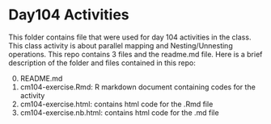 # Day104  Activities

This folder contains file that were used for day 104 activities in the class. This class activity is about parallel mapping and Nesting/Unnesting operations. This repo contains 3 files and the readme.md file. Here is a brief description of the folder and  files contained in this repo:

0. README.md
1. cm104-exercise.Rmd: R markdown document containing  codes for the activity
2. cm104-exercise.html:  contains html code for the .Rmd file
3. cm104-exercise.nb.html: contains html code for the .md file

